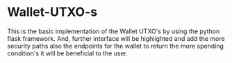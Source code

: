 # Wallet-UTXO-s


This is the basic implementation of the Wallet UTXO's by using the python flask framework. And, further interface will be highlighted and add the more security paths also the endpoints for the wallet to return the more spending condition's it will be beneficial to the user.
